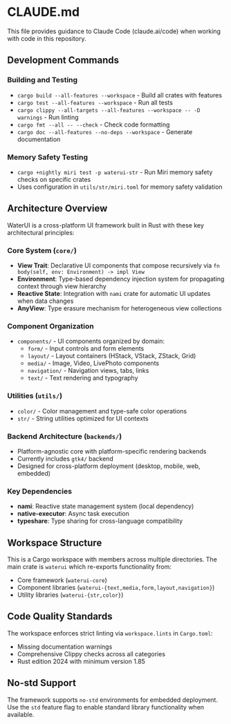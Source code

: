 # CLAUDE.md

This file provides guidance to Claude Code (claude.ai/code) when working with code in this repository.

## Development Commands

### Building and Testing
- `cargo build --all-features --workspace` - Build all crates with features
- `cargo test --all-features --workspace` - Run all tests
- `cargo clippy --all-targets --all-features --workspace -- -D warnings` - Run linting
- `cargo fmt --all -- --check` - Check code formatting
- `cargo doc --all-features --no-deps --workspace` - Generate documentation

### Memory Safety Testing
- `cargo +nightly miri test -p waterui-str` - Run Miri memory safety checks on specific crates
- Uses configuration in `utils/str/miri.toml` for memory safety validation

## Architecture Overview

WaterUI is a cross-platform UI framework built in Rust with these key architectural principles:

### Core System (`core/`)
- **View Trait**: Declarative UI components that compose recursively via `fn body(self, env: Environment) -> impl View`
- **Environment**: Type-based dependency injection system for propagating context through view hierarchy
- **Reactive State**: Integration with `nami` crate for automatic UI updates when data changes
- **AnyView**: Type erasure mechanism for heterogeneous view collections

### Component Organization
- `components/` - UI components organized by domain:
  - `form/` - Input controls and form elements
  - `layout/` - Layout containers (HStack, VStack, ZStack, Grid)
  - `media/` - Image, Video, LivePhoto components
  - `navigation/` - Navigation views, tabs, links
  - `text/` - Text rendering and typography

### Utilities (`utils/`)
- `color/` - Color management and type-safe color operations
- `str/` - String utilities optimized for UI contexts

### Backend Architecture (`backends/`)
- Platform-agnostic core with platform-specific rendering backends
- Currently includes `gtk4/` backend
- Designed for cross-platform deployment (desktop, mobile, web, embedded)

### Key Dependencies
- **nami**: Reactive state management system (local dependency)
- **native-executor**: Async task execution
- **typeshare**: Type sharing for cross-language compatibility

## Workspace Structure

This is a Cargo workspace with members across multiple directories. The main crate is `waterui` which re-exports functionality from:
- Core framework (`waterui-core`)
- Component libraries (`waterui-{text,media,form,layout,navigation}`)
- Utility libraries (`waterui-{str,color}`)

## Code Quality Standards

The workspace enforces strict linting via `workspace.lints` in `Cargo.toml`:
- Missing documentation warnings
- Comprehensive Clippy checks across all categories
- Rust edition 2024 with minimum version 1.85

## No-std Support

The framework supports `no-std` environments for embedded deployment. Use the `std` feature flag to enable standard library functionality when available.